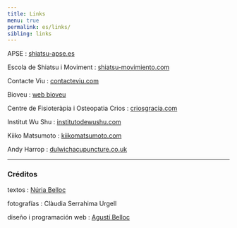 ```yaml
---
title: Links
menu: true
permalink: es/links/
sibling: links
---
```


APSE
: [shiatsu-apse.es](http://www.shiatsu-apse.es)

Escola de Shiatsu i Moviment
: [shiatsu-movimiento.com](http://www.shiatsu-movimiento.com)

Contacte Viu
: [contacteviu.com](http://www.contacteviu.com)

Bioveu
: [web bioveu](http://www.txellsota.wix.com/bioveu)

Centre de Fisioteràpia i Osteopatia Crios
: [criosgracia.com](http://www.criosgracia.com/)

Institut Wu Shu
: [institutodewushu.com](http://www.institutodewushu.com/)

Kiiko Matsumoto
: [kiikomatsumoto.com](http://www.kiikomatsumoto.com/)

Andy Harrop
: [dulwichacupuncture.co.uk](http://www.dulwichacupuncture.co.uk)

---

### Créditos

textos
: [Núria Belloc](http://nuriabelloc.com)

fotografías
: Clàudia Serrahima Urgell

diseño i programación web
: [Agustí Belloc](http://agusti.cat)
